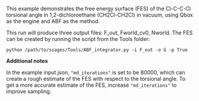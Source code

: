 This example demonstrates the free energy surface (FES) of the Cl-C-C-Cl
torsional angle in 1,2-dichloroethane (CH2Cl-CH2Cl) in vacuum, using Qbox as
the engine and ABF as the method.

This run will produce three output files: F_out, Fworld_cv0, Nworld.
The FES can be created by running the script from the Tools folder:

    python /path/to/ssages/Tools/ABF_integrator.py -i F_out -o G -p True

**Additional notes**

In the example input.json, `"md_iterations"` is set to be 80000, which can
create a rough estimate of the FES with respect to the torsional angle.
To get a more accurate estimate of the FES, increase `"md_iterations"` to
improve sampling.



